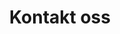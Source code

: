 ---
title: "Kontakt oss"
meta_title: "Kontakt RDNT"
description: "Ta kontakt med RDNT. Vi jobber for å gjøre mer kunnskap tilgjengelig gratis eller rimeligere."
layout: "contact-page"
type: "page"
---